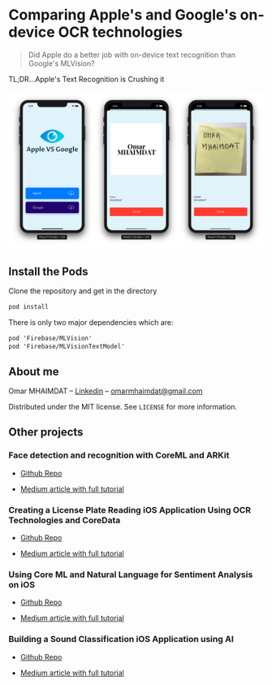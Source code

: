 # Comparing Apple's and Google's on-device OCR technologies
> Did Apple do a better job with on-device text recognition than Google's MLVision?

TL;DR…Apple's Text Recognition is Crushing it

![Final Results](final-result.png)

## Install the Pods

Clone the repository and get in the directory

```sh
pod install
```
There is only two major dependencies which are:

```
pod 'Firebase/MLVision'
pod 'Firebase/MLVisionTextModel'
```

## About me

Omar MHAIMDAT – [Linkedin](https://www.linkedin.com/in/omarmhaimdat/) – omarmhaimdat@gmail.com

Distributed under the MIT license. See ``LICENSE`` for more information.

## Other projects

### Face detection and recognition with CoreML and ARKit

* [Github Repo](https://github.com/omarmhaimdat/WhoAreYou)

* [Medium article with full tutorial](https://medium.com/@omarmhaimdat/face-detection-and-recognition-with-coreml-and-arkit-8b676b7448be?source=friends_link&sk=c34c61b820f749862eca97cc63dc518c)

### Creating a License Plate Reading iOS Application Using OCR Technologies and CoreData

* [Github Repo](https://github.com/omarmhaimdat/WhereAreYouFrom)

* [Medium article with full tutorial](https://medium.com/@omarmhaimdat/licence-plate-reader-ios-application-using-ocr-technologies-and-coredata-3cdee933c38b)

### Using Core ML and Natural Language for Sentiment Analysis on iOS

* [Github Repo](https://github.com/omarmhaimdat/SentimentAnalysisApp)

* [Medium article with full tutorial](https://heartbeat.fritz.ai/using-core-ml-and-natural-language-for-sentiment-analysis-on-ios-d9469ce6c0ef)

### Building a Sound Classification iOS Application using AI

* [Github Repo](https://github.com/omarmhaimdat/SoundClassifier)

* [Medium article with full tutorial](https://heartbeat.fritz.ai/building-a-sound-classification-ios-application-using-ai-1655506d1763)
